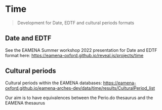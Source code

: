 # Time
> Development for Date, EDTF and cultural periods formats

## Date and EDTF

See the EAMENA Summer workshop 2022 presentation for Date and EDTF format here: https://eamena-oxford.github.io/reveal.js/projects/time

## Cultural periods

Cultural periods within the EAMENA databases:
https://eamena-oxford.github.io/eamena-arches-dev/data/time/results/CulturalPeriod_list

Our aim is to have equivalences between the Perio.do thesaurus and the EAMENA thesaurus
